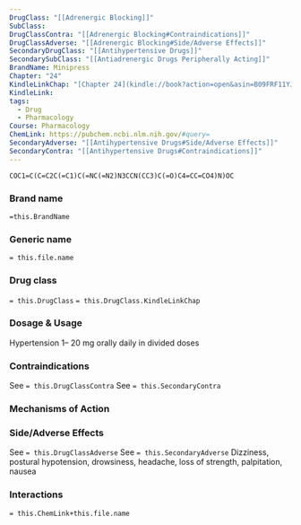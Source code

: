 ```yaml
---
DrugClass: "[[Adrenergic Blocking]]"
SubClass: 
DrugClassContra: "[[Adrenergic Blocking#Contraindications]]"
DrugClassAdverse: "[[Adrenergic Blocking#Side/Adverse Effects]]"
SecondaryDrugClass: "[[Antihypertensive Drugs]]"
SecondarySubClass: "[[Antiadrenergic Drugs Peripherally Acting]]"
BrandName: Minipress
Chapter: "24"
KindleLinkChap: "[Chapter 24](kindle://book?action=open&asin=B09FRF11YJ&location=12809)"
KindleLink: 
tags:
  - Drug
  - Pharmacology
Course: Pharmacology
ChemLink: https://pubchem.ncbi.nlm.nih.gov/#query=
SecondaryAdverse: "[[Antihypertensive Drugs#Side/Adverse Effects]]"
SecondaryContra: "[[Antihypertensive Drugs#Contraindications]]"
---
```

```smiles
COC1=C(C=C2C(=C1)C(=NC(=N2)N3CCN(CC3)C(=O)C4=CC=CO4)N)OC
```

### Brand name
`=this.BrandName`
### Generic name
`= this.file.name`
### Drug class 
`= this.DrugClass`
	`= this.DrugClass.KindleLinkChap`

### Dosage & Usage
Hypertension 
1– 20 mg orally daily in divided doses
### Contraindications
See `= this.DrugClassContra`
See `= this.SecondaryContra`

### Mechanisms of Action

### Side/Adverse Effects
See `= this.DrugClassAdverse`
See `= this.SecondaryAdverse`
Dizziness, postural hypotension, drowsiness, headache, loss of strength, palpitation, nausea

### Interactions

`= this.ChemLink+this.file.name`
